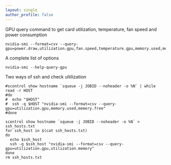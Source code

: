 ```yaml
---
layout: single
author_profile: false
---
```


GPU query command to get card utilization, temperature, fan speed and power consumption
```
nvidia-smi --format=csv --query-gpu=power.draw,utilization.gpu,fan.speed,temperature.gpu,memory.used,memory.free
```

A complete list of options
```
nvidia-smi --help-query-gpu
```

Two ways of ssh and check ultilization
```
#scontrol show hostname `squeue -j JOBID --noheader -o %N` | while read -r HOST
#do
#  echo "$HOST"
#  ssh -q $HOST "nvidia-smi --format=csv --query-gpu=utilization.gpu,memory.used,memory.free"
#done

scontrol show hostname `squeue -j JOBID --noheader -o %N` > ssh_hosts.txt
for ssh_host in $(cat ssh_hosts.txt)
do
  echo $ssh_host
  ssh -q $ssh_host "nvidia-smi --format=csv --query-gpu=utilization.gpu,utilization.memory"
done
rm ssh_hosts.txt
```
